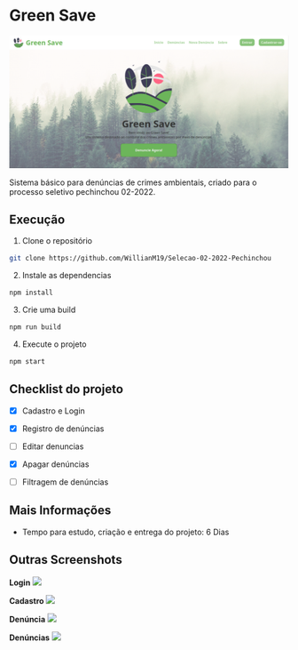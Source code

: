 # Green Save

![](public/screenshots/Home.png)

Sistema básico para denúncias de crimes ambientais, criado para o processo seletivo pechinchou 02-2022.

## Execução

1. Clone o repositório

```bash
git clone https://github.com/WillianM19/Selecao-02-2022-Pechinchou
```

2. Instale as dependencias

```bash
npm install
```

3. Crie uma build

```bash
npm run build
```

4. Execute o projeto

```bash
npm start
```

## Checklist do projeto

- [x] Cadastro e Login
  
- [x] Registro de denúncias
  
- [ ] Editar denuncias
  
- [x] Apagar denúncias
  
- [ ] Filtragem de denúncias
  

## Mais Informações

- Tempo para estudo, criação e entrega do projeto: 6 Dias

## Outras Screenshots

**Login**
![](/green-save/public/screenshots/Login.png)

**Cadastro**
![](/green-save/public/screenshots/Cadastro.png)

**Denúncia**
![](/green-save/public/screenshots/Denúncia.png)

**Denúncias**
![](/green-save/public/screenshots/Denúncias.png)